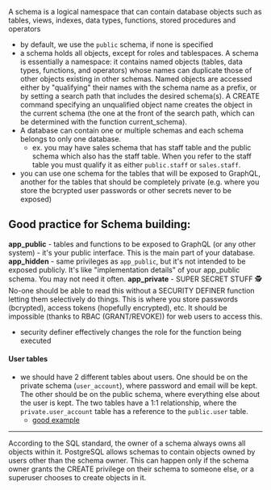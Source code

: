 
A schema is a logical namespace that can contain database objects such as tables, views, indexes, data types, functions, stored procedures and operators
- by default, we use the `public` schema, if none is specified
- a schema holds all objects, except for roles and tablespaces.
A schema is essentially a namespace: it contains named objects (tables, data types, functions, and operators) whose names can duplicate those of other objects existing in other schemas. Named objects are accessed either by "qualifying" their names with the schema name as a prefix, or by setting a search path that includes the desired schema(s). A CREATE command specifying an unqualified object name creates the object in the current schema (the one at the front of the search path, which can be determined with the function current_schema).
- A database can contain one or multiple schemas and each schema belongs to only one database.
	- ex. you may have sales schema that has staff table and the public schema which also has the staff table. When you refer to the staff table you must qualify it as either `public.staff` or `sales.staff`.
- you can use one schema for the tables that will be exposed to GraphQL, another for the tables that should be completely private (e.g. where you store the bcrypted user passwords or other secrets never to be exposed)

## Good practice for Schema building:
**app_public** - tables and functions to be exposed to GraphQL (or any other system) - it's your public interface. This is the main part of your database.
**app_hidden** - same privileges as `app_public`, but it's not intended to be exposed publicly. It's like "implementation details" of your app_public schema. You may not need it often.
**app_private** - SUPER SECRET STUFF 🕵️ No-one should be able to read this without a SECURITY DEFINER function letting them selectively do things. This is where you store passwords (bcrypted), access tokens (hopefully encrypted), etc. It should be impossible (thanks to RBAC (GRANT/REVOKE)) for web users to access this.
- security definer effectively changes the role for the function being executed

#### User tables
- we should have 2 different tables about users. One should be on the private schema (`user_account`), where password and email will be kept. The other should be on the public schema, where everything else about the user is kept. The two tables have a 1:1 relationship, where the `private.user_account` table has a reference to the `public.user` table.
	- [good example](https://github.com/dijam/graphile-jwt-example/blob/master/db.sql)

* * *

According to the SQL standard, the owner of a schema always owns all objects within it. PostgreSQL allows schemas to contain objects owned by users other than the schema owner. This can happen only if the schema owner grants the CREATE privilege on their schema to someone else, or a superuser chooses to create objects in it.
